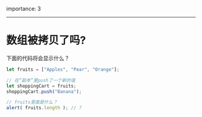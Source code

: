 importance: 3

---

# 数组被拷贝了吗?

下面的代码将会显示什么？

```js
let fruits = ["Apples", "Pear", "Orange"];

// 在“副本”里push了一个新的值
let shoppingCart = fruits;
shoppingCart.push("Banana");

// fruits里面是什么？
alert( fruits.length ); // ?
```

